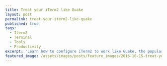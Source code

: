 ```yaml
---
title: Treat your iTerm2 like Guake
layout: post
permalink: treat-your-iterm2-like-guake
published: true
tags:
  - Iterm2
  - Terminal
  - Tools
  - Productivity
excerpt: 'Learn how to configure iTerm2 to work like Guake, the popular Linux terminal. Boost your productivity and access iTerm2 quickly from everywhere.'
featured_image: /assets/images/posts/feature_images/2016-10-15-treat-your-iterm2-like-guake.jpg
---
```

